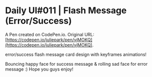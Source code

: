 # Daily UI#011 | Flash Message (Error/Success)

A Pen created on CodePen.io. Original URL: [https://codepen.io/juliepark/pen/vjMOKQ](https://codepen.io/juliepark/pen/vjMOKQ).

error/success flash message card design with keyframes animations! 

Bouncing happy face for success message & rolling sad face for error message :) Hope you guys enjoy!